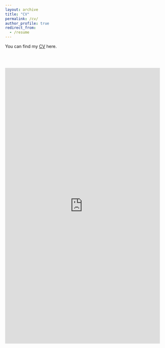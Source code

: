 ```yaml
---
layout: archive
title: "CV"
permalink: /cv/
author_profile: true
redirect_from:
  - /resume
---
```


You can find my 
[CV](https://github.com/user-attachments/files/19556134/CV_Habicht_Git.pdf)
here.

<br><br>

<embed src="https://github.com/user-attachments/files/19556134/CV_Habicht_Git.pdf" type="application/pdf" width="100%" height="900px" />
